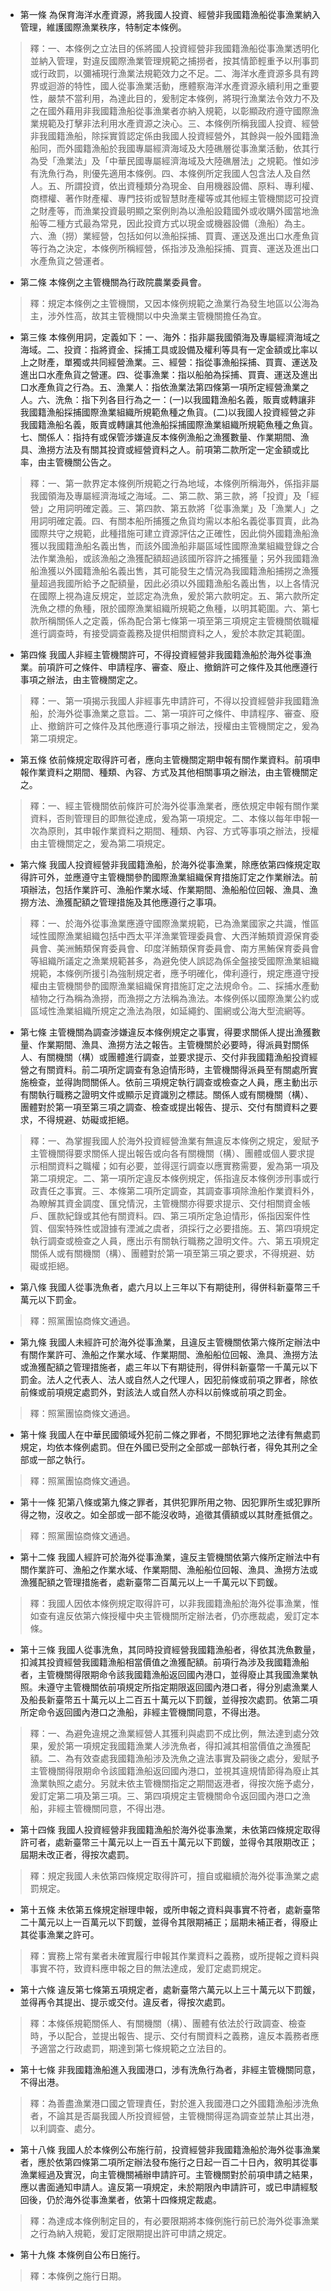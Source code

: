 * 第一條 為保育海洋水產資源，將我國人投資、經營非我國籍漁船從事漁業納入管理，維護國際漁業秩序，特制定本條例。

> 釋：一、本條例之立法目的係將國人投資經營非我國籍漁船從事漁業透明化並納入管理，對違反國際漁業管理規範之捕撈者，按其情節輕重予以刑事罰或行政罰，以彌補現行漁業法規範效力之不足。二、海洋水產資源多具有跨界或迴游的特性，國人從事漁業活動，應體察海洋水產資源永續利用之重要性，嚴禁不當利用，為達此目的，爰制定本條例，將現行漁業法令效力不及之在國外藉用非我國籍漁船從事漁業者亦納入規範，以彰顯政府遵守國際漁業規範及打擊非法利用水產資源之決心。三、本條例所稱我國人投資、經營非我國籍漁船，除採實質認定係由我國人投資經營外，其餘與一般外國籍漁船同，而外國籍漁船於我國專屬經濟海域及大陸礁層從事漁業活動，依其行為受「漁業法」及「中華民國專屬經濟海域及大陸礁層法」之規範。惟如涉有洗魚行為，則優先適用本條例。四、本條例所定我國人包含法人及自然人。五、所謂投資，依出資種類分為現金、自用機器設備、原料、專利權、商標權、著作財產權、專門技術或智慧財產權等或其他經主管機關認可投資之財產等，而漁業投資最明顯之案例則為以漁船設籍國外或收購外國當地漁船等二種方式最為常見，因此投資方式以現金或機器設備（漁船）為主。六、漁（撈）業經營，包括如何以漁船採捕、買賣、運送及進出口水產魚貨等行為之決定，本條例所稱經營，係指涉及漁船採捕、買賣、運送及進出口水產魚貨之營運者。

* 第二條 本條例之主管機關為行政院農業委員會。

> 釋：規定本條例之主管機關，又因本條例規範之漁業行為發生地區以公海為主，涉外性高，故其主管機關以中央漁業主管機關擔任為宜。

* 第三條 本條例用詞，定義如下：一、海外：指非屬我國領海及專屬經濟海域之海域。二、投資：指將資金、採捕工具或設備及權利等具有一定金額或比率以上之財產，單獨或共同經營漁業。三、經營：指從事漁船採捕、買賣、運送及進出口水產魚貨之營運。四、從事漁業：指以船舶為採捕、買賣、運送及進出口水產魚貨之行為。五、漁業人：指依漁業法第四條第一項所定經營漁業之人。六、洗魚：指下列各目行為之一：(一)以我國籍漁船名義，販賣或轉讓非我國籍漁船採捕國際漁業組織所規範魚種之魚貨。(二)以我國人投資經營之非我國籍漁船名義，販賣或轉讓其他漁船採捕國際漁業組織所規範魚種之魚貨。七、關係人：指持有或保管涉嫌違反本條例漁船之漁獲數量、作業期間、漁具、漁撈方法及有關其投資或經營資料之人。前項第二款所定一定金額或比率，由主管機關公告之。

> 釋：一、第一款界定本條例所規範之行為地域，本條例所稱海外，係指非屬我國領海及專屬經濟海域之海域。二、第二款、第三款，將「投資」及「經營」之用詞明確定義。三、第四款、第五款將「從事漁業」及「漁業人」之用詞明確定義。四、有關本船所捕獲之魚貨均需以本船名義從事買賣，此為國際共守之規範，此種措施可建立資源評估之正確性，因此倘外國籍漁船漁獲以我國籍漁船名義出售，而該外國漁船非屬區域性國際漁業組織登錄之合法作業漁船，或該漁船之漁獲配額超過該國所容許之捕獲量；另外我國籍漁船漁獲以外國籍漁船名義出售，其可能發生之情況為我國籍漁船捕撈之漁獲量超過我國所給予之配額量，因此必須以外國籍漁船名義出售，以上各情況在國際上視為違反規定，並認定為洗魚，爰於第六款明定。五、第六款所定洗魚之標的魚種，限於國際漁業組織所規範之魚種，以明其範圍。六、第七款所稱關係人之定義，係為配合第七條第一項至第三項規定主管機關依職權進行調查時，有接受調查義務及提供相關資料之人，爰於本款定其範圍。

* 第四條 我國人非經主管機關許可，不得投資經營非我國籍漁船於海外從事漁業。前項許可之條件、申請程序、審查、廢止、撤銷許可之條件及其他應遵行事項之辦法，由主管機關定之。

> 釋：一、第一項揭示我國人非經事先申請許可，不得以投資經營非我國籍漁船，於海外從事漁業之意旨。二、第一項許可之條件、申請程序、審查、廢止、撤銷許可之條件及其他應遵行事項之辦法，授權由主管機關定之，爰為第二項規定。

* 第五條 依前條規定取得許可者，應向主管機關定期申報有關作業資料。前項申報作業資料之期間、種類、內容、方式及其他相關事項之辦法，由主管機關定之。

> 釋：一、經主管機關依前條許可於海外從事漁業者，應依規定申報有關作業資料，否則管理目的即無從達成，爰為第一項規定。二、本條以每年申報一次為原則，其申報作業資料之期間、種類、內容、方式等事項之辦法，授權由主管機關定之，爰為第二項規定。

* 第六條 我國人投資經營非我國籍漁船，於海外從事漁業，除應依第四條規定取得許可外，並應遵守主管機關參酌國際漁業組織保育措施訂定之作業辦法。前項辦法，包括作業許可、漁船作業水域、作業期間、漁船船位回報、漁具、漁撈方法、漁獲配額之管理措施及其他應遵行之事項。

> 釋：一、於海外從事漁業應遵守國際漁業規範，已為漁業國家之共識，惟區域性國際漁業組織包括中西太平洋漁業管理委員會、大西洋鮪類資源保育委員會、美洲鮪類保育委員會、印度洋鮪類保育委員會、南方黑鮪保育委員會等組織所議定之漁業規範甚多，為避免使人誤認為係全盤接受國際漁業組織規範，本條例所援引為強制規定者，應予明確化，俾利遵行，規定應遵守授權由主管機關參酌國際漁業組織保育措施訂定之法規命令。二、採捕水產動植物之行為稱為漁撈，而漁撈之方法稱為漁法。本條例係以國際漁業公約或區域性漁業組織所規定之漁法為限，如延繩釣、圍網或公海大型流網等。

* 第七條 主管機關為調查涉嫌違反本條例規定之事實，得要求關係人提出漁獲數量、作業期間、漁具、漁撈方法之報告。主管機關於必要時，得派員對關係人、有關機關（構）或團體進行調查，並要求提示、交付非我國籍漁船投資經營之有關資料。前二項所定調查有急迫情形時，主管機關得派員至有關處所實施檢查，並得詢問關係人。依前三項規定執行調查或檢查之人員，應主動出示有關執行職務之證明文件或顯示足資識別之標誌。關係人或有關機關（構）、團體對於第一項至第三項之調查、檢查或提出報告、提示、交付有關資料之要求，不得規避、妨礙或拒絕。

> 釋：一、為掌握我國人於海外投資經營漁業有無違反本條例之規定，爰賦予主管機關得要求關係人提出報告或向各有關機關（構）、團體或個人要求提示相關資料之職權；如有必要，並得逕行調查以應實務需要，爰為第一項及第二項規定。二、第一項所定違反本條例規定，係指違反本條例涉刑事或行政責任之事實。三、本條第二項所定調查，其調查事項除漁船作業資料外，為瞭解其資金調度、匯兌情況，主管機關亦得要求提示、交付相關資金帳戶、匯款紀錄或其他有關資料。四、第三項所定急迫情形，係指因案件性質、個案特殊性或證據有湮滅之虞者，須採行之必要措施。五、第四項規定執行調查或檢查之人員，應出示有關執行職務之證明文件。六、第五項規定關係人或有關機關（構）、團體對於第一項至第三項之要求，不得規避、妨礙或拒絕。

* 第八條 我國人從事洗魚者，處六月以上三年以下有期徒刑，得併科新臺幣三千萬元以下罰金。

> 釋：照黨團協商條文通過。

* 第九條 我國人未經許可於海外從事漁業，且違反主管機關依第六條所定辦法中有關作業許可、漁船之作業水域、作業期間、漁船船位回報、漁具、漁撈方法或漁獲配額之管理措施者，處三年以下有期徒刑，得併科新臺幣一千萬元以下罰金。法人之代表人、法人或自然人之代理人，因犯前條或前項之罪者，除依前條或前項規定處罰外，對該法人或自然人亦科以前條或前項之罰金。

> 釋：照黨團協商條文通過。

* 第十條 我國人在中華民國領域外犯前二條之罪者，不問犯罪地之法律有無處罰規定，均依本條例處罰。但在外國已受刑之全部或一部執行者，得免其刑之全部或一部之執行。

> 釋：照黨團協商條文通過。

* 第十一條 犯第八條或第九條之罪者，其供犯罪所用之物、因犯罪所生或犯罪所得之物，沒收之。如全部或一部不能沒收時，追徵其價額或以其財產抵償之。

> 釋：照黨團協商條文通過。

* 第十二條 我國人經許可於海外從事漁業，違反主管機關依第六條所定辦法中有關作業許可、漁船之作業水域、作業期間、漁船船位回報、漁具、漁撈方法或漁獲配額之管理措施者，處新臺幣二百萬元以上一千萬元以下罰鍰。

> 釋：我國人因依本條例規定取得許可，以非我國籍漁船於海外從事漁業，惟如查有違反依第六條授權中央主管機關所定辦法者，仍亦應裁處，爰訂定本條。

* 第十三條 我國人從事洗魚，其同時投資經營我國籍漁船者，得依其洗魚數量，扣減其投資經營我國籍漁船相當價值之漁獲配額。前項行為涉及我國籍漁船者，主管機關得限期命令該我國籍漁船返回國內港口，並得廢止其我國漁業執照。未遵守主管機關依前項規定所指定期限返回國內港口者，得分別處漁業人及船長新臺幣五十萬元以上二百五十萬元以下罰鍰，並得按次處罰。依第二項所定命令返回國內港口之漁船，非經主管機關同意，不得出港。

> 釋：一、為避免違規之漁業經營人其獲利與處罰不成比例，無法達到處分效果，爰於第一項規定我國籍漁業人涉洗魚者，得扣減其相當價值之漁獲配額。二、為有效查處我國籍漁船涉及洗魚之違法事實及嗣後之處分，爰賦予主管機關得限期命令該國籍漁船返回國內港口，並視其違規情節得為廢止其漁業執照之處分。另就未依主管機關指定之期間返港者，得按次施予處分，爰訂定第二項及第三項。三、第四項規定主管機關命令返回國內港口之漁船，非經主管機關同意，不得出港。

* 第十四條 我國人投資經營非我國籍漁船於海外從事漁業，未依第四條規定取得許可者，處新臺幣三十萬元以上一百五十萬元以下罰鍰，並得令其限期改正；屆期未改正者，得按次處罰。

> 釋：規定我國人未依第四條規定取得許可，擅自或繼續於海外從事漁業之處罰規定。

* 第十五條 未依第五條規定辦理申報，或所申報之資料與事實不符者，處新臺幣二十萬元以上一百萬元以下罰鍰，並得令其限期補正；屆期未補正者，得廢止其從事漁業之許可。

> 釋：實務上常有業者未確實履行申報其作業資料之義務，或所提報之資料與事實不符，致資料應申報之目的無法達成，爰訂定處罰規定。

* 第十六條 違反第七條第五項規定者，處新臺幣六萬元以上三十萬元以下罰鍰，並得再令其提出、提示或交付。違反者，得按次處罰。

> 釋：本條係規範關係人、有關機關（構）、團體有依法於行政調查、檢查時，予以配合，並提出報告、提示、交付有關資料之義務，違反本義務者應予適當之行政處罰，期達到第七條規範之立法目的。

* 第十七條 非我國籍漁船進入我國港口，涉有洗魚行為者，非經主管機關同意，不得出港。

> 釋：為善盡漁業港口國之管理責任，對於進入我國港口之外國籍漁船涉洗魚者，不論其是否屬我國人所投資經營，主管機關得逕為調查並禁止其出港，以利調查、處分。

* 第十八條 我國人於本條例公布施行前，投資經營非我國籍漁船於海外從事漁業者，應於依第四條第二項所定辦法發布施行之日起一百二十日內，敘明其從事漁業經過及實況，向主管機關補辦申請許可。主管機關對於前項申請之結果，應以書面通知申請人。違反第一項規定，未於期限內申請許可，或已申請經駁回後，仍於海外從事漁業者，依第十四條規定裁處。

> 釋：為達成本條例制定目的，有必要限期將本條例施行前已於海外從事漁業之行為納入規範，爰訂定限期提出許可申請之規定。

* 第十九條 本條例自公布日施行。

> 釋：本條例之施行日期。

